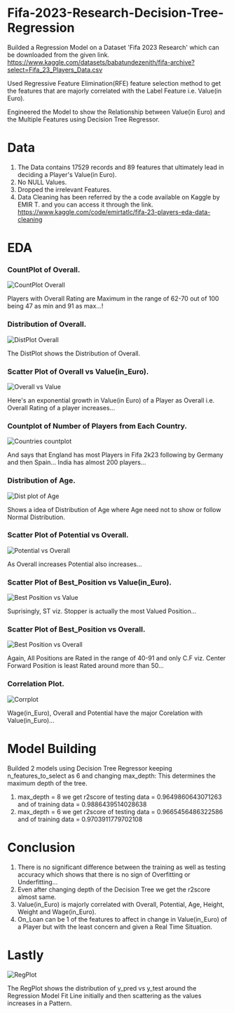 # Fifa-2023-Research-Decision-Tree-Regression
Builded a Regression Model on a Dataset 'Fifa 2023 Research' which can be downloaded from the given link.
https://www.kaggle.com/datasets/babatundezenith/fifa-archive?select=Fifa_23_Players_Data.csv

Used Regressive Feature Elimination(RFE) feature selection method to get the features that are majorly correlated with the Label Feature i.e. Value(in Euro).

Engineered the Model to show the Relationship between Value(in Euro) and the Multiple Features using Decision Tree Regressor.

# Data
1. The Data contains 17529 records and 89 features that ultimately lead in deciding a Player's  Value(in Euro).
2. No NULL Values.
3. Dropped the irrelevant Features.
4. Data Cleaning has been referred by the a code available on Kaggle by EMIR T. and you can access it through the link.
https://www.kaggle.com/code/emirtatlc/fifa-23-players-eda-data-cleaning

# EDA

### CountPlot of Overall.

![CountPlot Overall](https://github.com/001-Shubham/Fifa-2023-Research-Decision-Tree-Regressor/assets/135433418/3a13998d-a6fd-44a9-ae59-b181bec46ae9)

Players with Overall Rating are Maximum in the range of 62-70 out of 100 being 47 as min and 91 as max...!
   
### Distribution of Overall.

![DistPlot Overall](https://github.com/001-Shubham/Fifa-2023-Research-Decision-Tree-Regressor/assets/135433418/62f84779-b768-458e-b4e7-85c04f88f9d5)

The DistPlot shows the Distribution of Overall.

### Scatter Plot of Overall vs Value(in_Euro).

![Overall vs Value](https://github.com/001-Shubham/Fifa-2023-Research-Decision-Tree-Regressor/assets/135433418/5fa3d40f-0e82-4670-8aeb-87db5f58cf68)

Here's an exponential growth in Value(in Euro) of a Player as Overall i.e. Overall Rating of a player increases...

### Countplot of Number of Players from Each Country.

![Countries countplot](https://github.com/001-Shubham/Fifa-2023-Research-Decision-Tree-Regressor/assets/135433418/63ce6bd5-b6c9-4f34-98a5-452f159c15f4)

And says that England has most Players in Fifa 2k23 following by Germany and then Spain...
India has almost 200 players...

### Distribution of Age.

![Dist plot of Age](https://github.com/001-Shubham/Fifa-2023-Research-Decision-Tree-Regressor/assets/135433418/adf0a00b-7287-4830-8bc3-75c7ae5358b5)

Shows a idea of Distribution of Age where Age need not to show or follow Normal Distribution.

### Scatter Plot of Potential vs Overall.

![Potential vs Overall](https://github.com/001-Shubham/Fifa-2023-Research-Decision-Tree-Regressor/assets/135433418/0e189c7c-23c1-49ec-8eb1-f4b78b1e8c80)

As Overall increases Potential also increases...

### Scatter Plot of Best_Position vs Value(in_Euro).

![Best Position vs Value](https://github.com/001-Shubham/Fifa-2023-Research-Decision-Tree-Regressor/assets/135433418/09b7ef2b-a342-493d-b362-e193025d8db7)

Suprisingly, ST viz. Stopper is actually the most Valued Position...

### Scatter Plot of Best_Position vs Overall.

![Best Position vs Overall](https://github.com/001-Shubham/Fifa-2023-Research-Decision-Tree-Regressor/assets/135433418/84075713-1385-4f63-b14f-09304007b849)

Again, All Positions are Rated in the range of 40-91 and only C.F viz. Center Forward Position is least Rated around more than 50...

### Correlation Plot.

![Corrplot](https://github.com/001-Shubham/Fifa-2023-Research-Decision-Tree-Regressor/assets/135433418/79cee62f-a031-4d55-841a-f1ccc3ce2e8d)

Wage(in_Euro), Overall and Potential have the major Corelation with Value(in_Euro)...

# Model Building
Builded 2 models using Decision Tree Regressor keeping n_features_to_select as 6 and changing max_depth: This determines the maximum depth of the tree.
1. max_depth = 8 we get r2score of testing data = 0.9649860643071263 and of training data  = 0.9886439514028638
2. max_depth = 6 we get r2score of testing data = 0.9665456486322586 and of training data = 0.9703911779702108

# Conclusion
1. There is no significant difference between the training as well as testing accuracy which shows that there is no sign of Overfitting or Underfitting...
2. Even after changing depth of the Decision Tree we get the r2score almost same.
3. Value(in_Euro) is majorly correlated with Overall, Potential, Age, Height, Weight and Wage(in_Euro).
4. On_Loan can be 1 of the features to affect in change in Value(in_Euro) of a Player but with the least concern and given a Real Time Situation.

# Lastly
![RegPlot](https://github.com/001-Shubham/Fifa-2023-Research-Decision-Tree-Regressor/assets/135433418/aca09471-e0a0-484e-a7c7-3984ae12cc0b)

The RegPlot shows the distribution of y_pred vs y_test around the Regression Model Fit Line initially and then scattering as the values increases in a Pattern.

